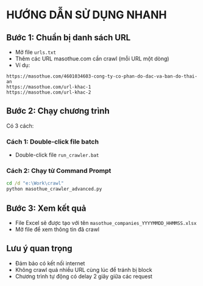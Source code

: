 # HƯỚNG DẪN SỬ DỤNG NHANH

## Bước 1: Chuẩn bị danh sách URL
- Mở file `urls.txt`
- Thêm các URL masothue.com cần crawl (mỗi URL một dòng)
- Ví dụ:
```
https://masothue.com/4601034603-cong-ty-co-phan-do-dac-va-ban-do-thai-an
https://masothue.com/url-khac-1
https://masothue.com/url-khac-2
```

## Bước 2: Chạy chương trình
Có 3 cách:

### Cách 1: Double-click file batch
- Double-click file `run_crawler.bat`

### Cách 2: Chạy từ Command Prompt
```cmd
cd /d "e:\Work\crawl"
python masothue_crawler_advanced.py
```

## Bước 3: Xem kết quả
- File Excel sẽ được tạo với tên `masothue_companies_YYYYMMDD_HHMMSS.xlsx`
- Mở file để xem thông tin đã crawl

## Lưu ý quan trọng
- Đảm bảo có kết nối internet
- Không crawl quá nhiều URL cùng lúc để tránh bị block
- Chương trình tự động có delay 2 giây giữa các request
